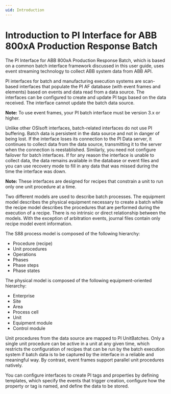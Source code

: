 ```yaml
---
uid: Introduction
---
```


# Introduction to PI Interface for ABB 800xA Production Response Batch

The PI Interface for ABB 800xA Production Response Batch, which is based on a common batch interface framework discussed in this user guide, uses event streaming technology to collect ABB system data from ABB API.

PI interfaces for batch and manufacturing execution systems are scan-based interfaces that populate the PI AF database (with event frames and elements) based on events and data read from a data source. The interfaces can be configured to create and update PI tags based on the data received. The interface cannot update the batch data source.
    
**Note:** To use event frames, your PI batch interface must be version 3.x or higher.

Unlike other OSIsoft interfaces, batch-related interfaces do not use PI buffering. Batch data is persistent in the data source and not in danger of being lost. If the interface loses its connection to the PI Data server, it continues to collect data from the data source, transmitting it to the server when the connection is reestablished. Similarly, you need not configure failover for batch interfaces. If for any reason the interface is unable to collect data, the data remains available in the database or event files and you can use recovery mode to fill in any data that was missed during the time the interface was down.
    
**Note:** These interfaces are designed for recipes that constrain a unit to run only one unit procedure at a time.

Two different models are used to describe batch processes. The equipment model describes the physical equipment necessary to create a batch while the recipe model describes the procedures that are performed during the execution of a recipe. There is no intrinsic or direct relationship between the models. With the exception of arbitration events, journal files contain only recipe model event information.

The S88 process model is composed of the following hierarchy:

* Procedure (recipe)
* Unit procedures
* Operations
* Phases
* Phase steps
* Phase states

The physical model is composed of the following equipment-oriented hierarchy:

* Enterprise
* Site
* Area
* Process cell
* Unit
* Equipment module
* Control module

Unit procedures from the data source are mapped to PI UnitBatches. Only a single unit procedure can be active in a unit at any given time, which restricts the configuration of recipes that can be run by the batch execution system if batch data is to be captured by the interface in a reliable and meaningful way. By contrast, event frames support parallel unit procedures natively. 

You can configure interfaces to create PI tags and properties by defining templates, which specify the events that trigger creation, configure how the property or tag is named, and define the data to be stored.
